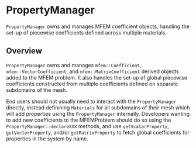# PropertyManager

`PropertyManager` owns and manages MFEM coefficient objects, handling the set-up of piecewise
coefficients defined across multiple materials.

## Overview

`PropertyManager` owns and manages `mfem::Coefficient`, `mfem::VectorCoefficient`, and
`mfem::MatrixCoefficient` derived objects added to the MFEM problem. It also handles the set-up of
global piecewise coefficients constructed from multiple coefficients defined on separate subdomains
of the mesh.

End users should not usually need to interact with the `PropertyManager` directly, instead
definining `Materials` for all subdomains of their mesh which will add properties using the
`PropertyManager` internally. Developers wanting to add new coefficients to the MFEMProblem should
do so using the `PropertyManager::declareXXX` methods, and use `getScalarProperty`,
`getVectorProperty`, and/or `getMatrixProperty` to fetch global coefficients for properties in the
system by name.
